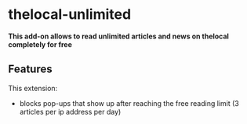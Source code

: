 # thelocal-unlimited

**This add-on allows to read unlimited articles and news on thelocal completely for free**

## Features

This extension:

* blocks pop-ups that show up after reaching the free reading limit (3 articles per ip address per day)

